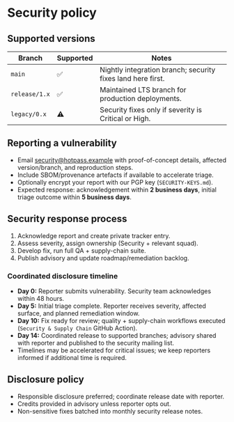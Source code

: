 # Security policy

## Supported versions

| Branch            | Supported | Notes                                    |
| ----------------- | --------- | ---------------------------------------- |
| `main`            | ✅        | Nightly integration branch; security fixes land here first. |
| `release/1.x`     | ✅        | Maintained LTS branch for production deployments. |
| `legacy/0.x`      | ⚠️        | Security fixes only if severity is Critical or High. |

## Reporting a vulnerability

- Email [security@hotpass.example](mailto:security@hotpass.example) with proof-of-concept details, affected version/branch, and reproduction steps.
- Include SBOM/provenance artefacts if available to accelerate triage.
- Optionally encrypt your report with our PGP key (`SECURITY-KEYS.md`).
- Expected response: acknowledgement within **2 business days**, initial triage outcome within **5 business days**.

## Security response process

1. Acknowledge report and create private tracker entry.
2. Assess severity, assign ownership (Security + relevant squad).
3. Develop fix, run full QA + supply-chain suite.
4. Publish advisory and update roadmap/remediation backlog.

### Coordinated disclosure timeline

- **Day 0:** Reporter submits vulnerability. Security team acknowledges within 48 hours.
- **Day 5:** Initial triage complete. Reporter receives severity, affected surface, and planned remediation window.
- **Day 10:** Fix ready for review; quality + supply-chain workflows executed (`Security & Supply Chain` GitHub Action).
- **Day 14:** Coordinated release to supported branches; advisory shared with reporter and published to the security mailing list.
- Timelines may be accelerated for critical issues; we keep reporters informed if additional time is required.

## Disclosure policy

- Responsible disclosure preferred; coordinate release date with reporter.
- Credits provided in advisory unless reporter opts out.
- Non-sensitive fixes batched into monthly security release notes.
